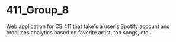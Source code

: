 # 411_Group_8
Web application for CS 411 that take's a user's Spotify account and produces analytics based on favorite artist, top songs, etc..
